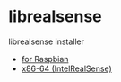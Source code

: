 # librealsense
librealsense installer

- [for Raspbian](./README_Raspbian.md)
- [x86-64 (IntelRealSense)](https://github.com/IntelRealSense/librealsense/blob/master/doc/installation.md)
